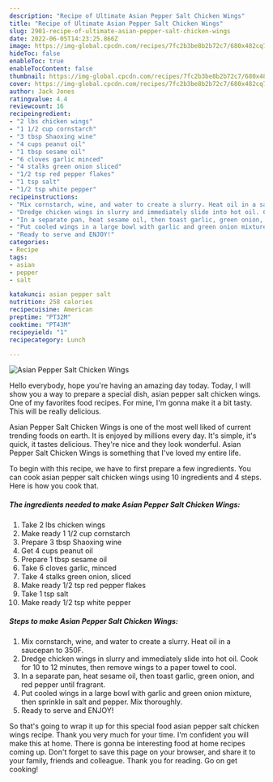 ```yaml
---
description: "Recipe of Ultimate Asian Pepper Salt Chicken Wings"
title: "Recipe of Ultimate Asian Pepper Salt Chicken Wings"
slug: 2901-recipe-of-ultimate-asian-pepper-salt-chicken-wings
date: 2022-06-05T14:23:25.866Z
image: https://img-global.cpcdn.com/recipes/7fc2b3be8b2b72c7/680x482cq70/asian-pepper-salt-chicken-wings-recipe-main-photo.jpg
hideToc: false
enableToc: true
enableTocContent: false
thumbnail: https://img-global.cpcdn.com/recipes/7fc2b3be8b2b72c7/680x482cq70/asian-pepper-salt-chicken-wings-recipe-main-photo.jpg
cover: https://img-global.cpcdn.com/recipes/7fc2b3be8b2b72c7/680x482cq70/asian-pepper-salt-chicken-wings-recipe-main-photo.jpg
author: Jack Jones
ratingvalue: 4.4
reviewcount: 16
recipeingredient:
- "2 lbs chicken wings"
- "1 1/2 cup cornstarch"
- "3 tbsp Shaoxing wine"
- "4 cups peanut oil"
- "1 tbsp sesame oil"
- "6 cloves garlic minced"
- "4 stalks green onion sliced"
- "1/2 tsp red pepper flakes"
- "1 tsp salt"
- "1/2 tsp white pepper"
recipeinstructions:
- "Mix cornstarch, wine, and water to create a slurry. Heat oil in a saucepan to 350F."
- "Dredge chicken wings in slurry and immediately slide into hot oil. Cook for 10 to 12 minutes, then remove wings to a paper towel to cool."
- "In a separate pan, heat sesame oil, then toast garlic, green onion, and red pepper until fragrant."
- "Put cooled wings in a large bowl with garlic and green onion mixture, then sprinkle in salt and pepper. Mix thoroughly."
- "Ready to serve and ENJOY!"
categories:
- Recipe
tags:
- asian
- pepper
- salt

katakunci: asian pepper salt 
nutrition: 258 calories
recipecuisine: American
preptime: "PT32M"
cooktime: "PT43M"
recipeyield: "1"
recipecategory: Lunch

---
```



![Asian Pepper Salt Chicken Wings](https://img-global.cpcdn.com/recipes/7fc2b3be8b2b72c7/680x482cq70/asian-pepper-salt-chicken-wings-recipe-main-photo.jpg)

Hello everybody, hope you're having an amazing day today. Today, I will show you a way to prepare a special dish, asian pepper salt chicken wings. One of my favorites food recipes. For mine, I'm gonna make it a bit tasty. This will be really delicious.

Asian Pepper Salt Chicken Wings is one of the most well liked of current trending foods on earth. It is enjoyed by millions every day. It's simple, it's quick, it tastes delicious. They're nice and they look wonderful. Asian Pepper Salt Chicken Wings is something that I've loved my entire life.




To begin with this recipe, we have to first prepare a few ingredients. You can cook asian pepper salt chicken wings using 10 ingredients and 4 steps. Here is how you cook that.

<!--inarticleads1-->

##### The ingredients needed to make Asian Pepper Salt Chicken Wings:

1. Take 2 lbs chicken wings
1. Make ready 1 1/2 cup cornstarch
1. Prepare 3 tbsp Shaoxing wine
1. Get 4 cups peanut oil
1. Prepare 1 tbsp sesame oil
1. Take 6 cloves garlic, minced
1. Take 4 stalks green onion, sliced
1. Make ready 1/2 tsp red pepper flakes
1. Take 1 tsp salt
1. Make ready 1/2 tsp white pepper




<!--inarticleads2-->

##### Steps to make Asian Pepper Salt Chicken Wings:

1. Mix cornstarch, wine, and water to create a slurry. Heat oil in a saucepan to 350F.
1. Dredge chicken wings in slurry and immediately slide into hot oil. Cook for 10 to 12 minutes, then remove wings to a paper towel to cool.
1. In a separate pan, heat sesame oil, then toast garlic, green onion, and red pepper until fragrant.
1. Put cooled wings in a large bowl with garlic and green onion mixture, then sprinkle in salt and pepper. Mix thoroughly.
1. Ready to serve and ENJOY!



So that's going to wrap it up for this special food asian pepper salt chicken wings recipe. Thank you very much for your time. I'm confident you will make this at home. There is gonna be interesting food at home recipes coming up. Don't forget to save this page on your browser, and share it to your family, friends and colleague. Thank you for reading. Go on get cooking!
